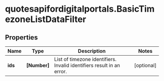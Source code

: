 # quotesapifordigitalportals.BasicTimezoneListDataFilter

## Properties

Name | Type | Description | Notes
------------ | ------------- | ------------- | -------------
**ids** | **[Number]** | List of timezone identifiers. Invalid identifiers result in an error. | [optional] 


